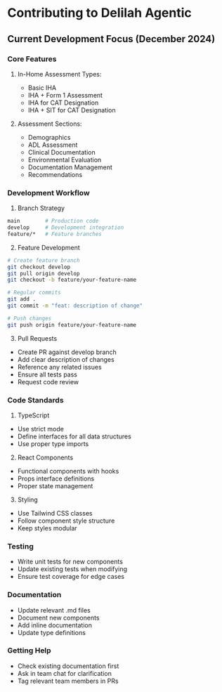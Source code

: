 # Contributing to Delilah Agentic

## Current Development Focus (December 2024)

### Core Features
1. In-Home Assessment Types:
   - Basic IHA
   - IHA + Form 1 Assessment
   - IHA for CAT Designation
   - IHA + SIT for CAT Designation

2. Assessment Sections:
   - Demographics
   - ADL Assessment
   - Clinical Documentation
   - Environmental Evaluation
   - Documentation Management
   - Recommendations

### Development Workflow

1. Branch Strategy
```bash
main        # Production code
develop     # Development integration
feature/*   # Feature branches
```

2. Feature Development
```bash
# Create feature branch
git checkout develop
git pull origin develop
git checkout -b feature/your-feature-name

# Regular commits
git add .
git commit -m "feat: description of change"

# Push changes
git push origin feature/your-feature-name
```

3. Pull Requests
- Create PR against develop branch
- Add clear description of changes
- Reference any related issues
- Ensure all tests pass
- Request code review

### Code Standards

1. TypeScript
- Use strict mode
- Define interfaces for all data structures
- Use proper type imports

2. React Components
- Functional components with hooks
- Props interface definitions
- Proper state management

3. Styling
- Use Tailwind CSS classes
- Follow component style structure
- Keep styles modular

### Testing
- Write unit tests for new components
- Update existing tests when modifying
- Ensure test coverage for edge cases

### Documentation
- Update relevant .md files
- Document new components
- Add inline documentation
- Update type definitions

### Getting Help
- Check existing documentation first
- Ask in team chat for clarification
- Tag relevant team members in PRs
